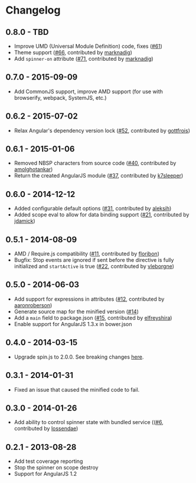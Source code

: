 # Changelog

## 0.8.0 - TBD
- Improve UMD (Universal Module Definition) code, fixes ([#61](https://github.com/urish/angular-spinner/issues/61))
- Theme support ([#66](https://github.com/urish/angular-spinner/pull/66), contributed by [marknadig](https://github.com/marknadig))
- Add `spinner-on` attribute ([#71](https://github.com/urish/angular-spinner/pull/71), contributed by [marknadig](https://github.com/marknadig))

## 0.7.0 - 2015-09-09
- Add CommonJS support, improve AMD support (for use with browserify, webpack, SystemJS, etc.)

## 0.6.2 - 2015-07-02
- Relax Angular's dependency version lock ([#52](https://github.com/urish/angular-spinner/pull/52), contributed by [gottfrois](https://github.com/gottfrois))

## 0.6.1 - 2015-01-06
- Removed NBSP characters from source code ([#40](https://github.com/urish/angular-spinner/pull/40), contributed by [amolghotankar](https://github.com/amolghotankar))
- Return the created AngularJS module ([#37](https://github.com/urish/angular-spinner/pull/37), contributed by [k7sleeper](https://github.com/k7sleeper))

## 0.6.0 - 2014-12-12
- Added configurable default options ([#31](https://github.com/urish/angular-spinner/pull/31), contributed by [aleksih](https://github.com/aleksih))
- Added scope eval to allow for data binding support ([#21](https://github.com/urish/angular-spinner/pull/21), contributed by [jdamick](https://github.com/jdamick))

## 0.5.1 - 2014-08-09
- AMD / Require.js compatibility ([#11](https://github.com/urish/angular-spinner/pull/11), contributed by [floribon](https://github.com/floribon))
- Bugfix: Stop events are ignored if sent before the directive is fully initialized and `startActive` is true ([#22](https://github.com/urish/angular-spinner/pull/22), contributed by [vleborgne](https://github.com/vleborgne))

## 0.5.0 - 2014-06-03

- Add support for expressions in attributes ([#12](https://github.com/urish/angular-spinner/pull/12), contributed by [aaronroberson](https://github.com/aaronroberson))
- Generate source map for the minified version ([#14](https://github.com/urish/angular-spinner/issues/14))
- Add a `main` field to package.json ([#15](https://github.com/urish/angular-spinner/pull/15), contributed by [elfreyshira](https://github.com/elfreyshira))
- Enable support for AngularJS 1.3.x in bower.json

## 0.4.0 - 2014-03-15

- Upgrade spin.js to 2.0.0. See breaking changes [here](http://fgnass.github.io/spin.js/#v2.0.0).

## 0.3.1 - 2014-01-31

- Fixed an issue that caused the minified code to fail.

## 0.3.0 - 2014-01-26

- Add ability to control spinner state with bundled service (([#6](https://github.com/urish/angular-spinner/pull/6), contributed by [lossendae](https://github.com/lossendae))

## 0.2.1 - 2013-08-28

- Add test coverage reporting
- Stop the spinner on scope destroy
- Support for AngularJS 1.2
